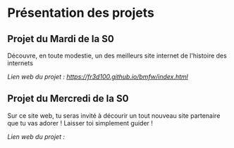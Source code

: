 Présentation des projets
=================


Projet du Mardi de la S0
-----------------
Découvre, en toute modestie, un des meilleurs site internet de l'histoire des internets

*Lien web du projet : https://fr3d100.github.io/bmfw/index.html*


Projet du Mercredi de la S0
-----------------
Sur ce site web, tu seras invité à décourir un tout nouveau site partenaire que tu vas adorer ! Laisser toi simplement guider !

*Lien web du projet :*